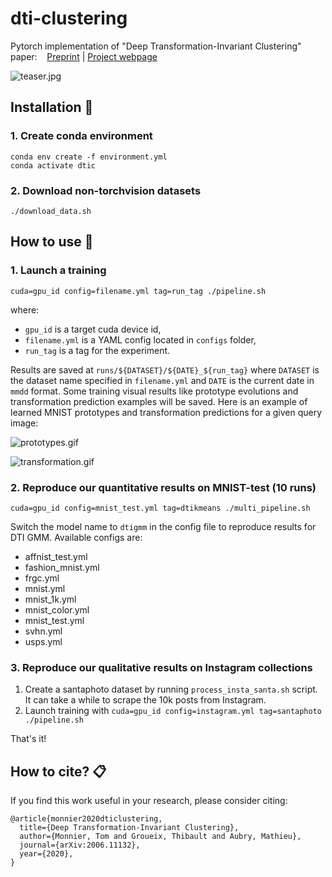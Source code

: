 # dti-clustering

Pytorch implementation of "Deep Transformation-Invariant Clustering" paper: &nbsp;&nbsp;
[Preprint](https://arxiv.org/abs/2006.11132) | [Project 
webpage](http://imagine.enpc.fr/~monniert/DTIClustering)

![teaser.jpg](http://imagine.enpc.fr/~monniert/DTIClustering/teaser.jpg)

## Installation :construction_worker:

### 1. Create conda environment

```
conda env create -f environment.yml
conda activate dtic
```

### 2. Download non-torchvision datasets

```
./download_data.sh
```

## How to use :rocket:

### 1. Launch a training

```
cuda=gpu_id config=filename.yml tag=run_tag ./pipeline.sh
```

where:
- `gpu_id` is a target cuda device id,
- `filename.yml` is a YAML config located in `configs` folder,
- `run_tag` is a tag for the experiment.

Results are saved at `runs/${DATASET}/${DATE}_${run_tag}` where `DATASET` is the dataset name 
specified in `filename.yml` and `DATE` is the current date in `mmdd` format. Some training 
visual results like prototype evolutions and transformation prediction examples will be 
saved. Here is an example of learned MNIST prototypes and transformation predictions for a 
given query image:

![prototypes.gif](./demo/prototypes.gif)

![transformation.gif](./demo/transformation.gif)

### 2. Reproduce our quantitative results on MNIST-test (10 runs)

```
cuda=gpu_id config=mnist_test.yml tag=dtikmeans ./multi_pipeline.sh
```

Switch the model name to `dtigmm` in the config file to reproduce results for DTI GMM. 
Available configs are:

- affnist_test.yml
- fashion_mnist.yml
- frgc.yml
- mnist.yml
- mnist_1k.yml
- mnist_color.yml
- mnist_test.yml
- svhn.yml
- usps.yml

### 3. Reproduce our qualitative results on Instagram collections

1. Create a santaphoto dataset by running `process_insta_santa.sh` script. It can take a 
   while to scrape the 10k posts from Instagram.
2. Launch training with `cuda=gpu_id config=instagram.yml tag=santaphoto ./pipeline.sh`

That's it!

## How to cite? :clipboard:

If you find this work useful in your research, please consider citing:

```
@article{monnier2020dticlustering,
  title={Deep Transformation-Invariant Clustering},
  author={Monnier, Tom and Groueix, Thibault and Aubry, Mathieu},
  journal={arXiv:2006.11132},
  year={2020},
}
```
